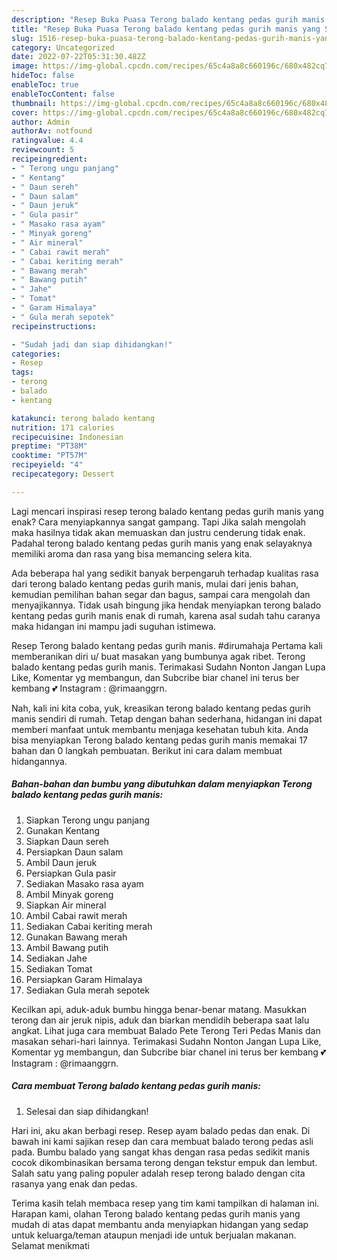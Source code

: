 ```yaml
---
description: "Resep Buka Puasa Terong balado kentang pedas gurih manis yang Sempurna"
title: "Resep Buka Puasa Terong balado kentang pedas gurih manis yang Sempurna"
slug: 1516-resep-buka-puasa-terong-balado-kentang-pedas-gurih-manis-yang-sempurna
category: Uncategorized
date: 2022-07-22T05:31:30.482Z
image: https://img-global.cpcdn.com/recipes/65c4a8a8c660196c/680x482cq70/terong-balado-kentang-pedas-gurih-manis-foto-resep-utama.jpg
hideToc: false
enableToc: true
enableTocContent: false
thumbnail: https://img-global.cpcdn.com/recipes/65c4a8a8c660196c/680x482cq70/terong-balado-kentang-pedas-gurih-manis-foto-resep-utama.jpg
cover: https://img-global.cpcdn.com/recipes/65c4a8a8c660196c/680x482cq70/terong-balado-kentang-pedas-gurih-manis-foto-resep-utama.jpg
author: Admin
authorAv: notfound
ratingvalue: 4.4
reviewcount: 5
recipeingredient:
- " Terong ungu panjang"
- " Kentang"
- " Daun sereh"
- " Daun salam"
- " Daun jeruk"
- " Gula pasir"
- " Masako rasa ayam"
- " Minyak goreng"
- " Air mineral"
- " Cabai rawit merah"
- " Cabai keriting merah"
- " Bawang merah"
- " Bawang putih"
- " Jahe"
- " Tomat"
- " Garam Himalaya"
- " Gula merah sepotek"
recipeinstructions:

- "Sudah jadi dan siap dihidangkan!"
categories:
- Resep
tags:
- terong
- balado
- kentang

katakunci: terong balado kentang 
nutrition: 171 calories
recipecuisine: Indonesian
preptime: "PT38M"
cooktime: "PT57M"
recipeyield: "4"
recipecategory: Dessert

---
```



Lagi mencari inspirasi resep terong balado kentang pedas gurih manis yang enak? Cara menyiapkannya sangat gampang. Tapi Jika salah mengolah maka hasilnya tidak akan memuaskan dan justru cenderung tidak enak. Padahal terong balado kentang pedas gurih manis yang enak selayaknya memiliki aroma dan rasa yang bisa memancing selera kita.


Ada beberapa hal yang sedikit banyak berpengaruh terhadap kualitas rasa dari terong balado kentang pedas gurih manis, mulai dari jenis bahan, kemudian pemilihan bahan segar dan bagus, sampai cara mengolah dan menyajikannya. Tidak usah bingung jika hendak menyiapkan terong balado kentang pedas gurih manis enak di rumah, karena asal sudah tahu caranya maka hidangan ini mampu jadi suguhan istimewa.

Resep Terong balado kentang pedas gurih manis. #dirumahaja Pertama kali memberanikan diri u/ buat masakan yang bumbunya agak ribet. Terong balado kentang pedas gurih manis. Terimakasi Sudahn Nonton Jangan Lupa Like, Komentar yg membangun, dan Subcribe biar chanel ini terus ber kembang 💕 Instagram : @rimaanggrn.


Nah, kali ini kita coba, yuk, kreasikan terong balado kentang pedas gurih manis sendiri di rumah. Tetap dengan bahan sederhana, hidangan ini dapat memberi manfaat untuk membantu menjaga kesehatan tubuh kita. Anda bisa menyiapkan Terong balado kentang pedas gurih manis memakai 17 bahan dan 0 langkah pembuatan. Berikut ini cara dalam membuat hidangannya.

<!--inarticleads1-->

##### Bahan-bahan dan bumbu yang dibutuhkan dalam menyiapkan Terong balado kentang pedas gurih manis:

1. Siapkan  Terong ungu panjang
1. Gunakan  Kentang
1. Siapkan  Daun sereh
1. Persiapkan  Daun salam
1. Ambil  Daun jeruk
1. Persiapkan  Gula pasir
1. Sediakan  Masako rasa ayam
1. Ambil  Minyak goreng
1. Siapkan  Air mineral
1. Ambil  Cabai rawit merah
1. Sediakan  Cabai keriting merah
1. Gunakan  Bawang merah
1. Ambil  Bawang putih
1. Sediakan  Jahe
1. Sediakan  Tomat
1. Persiapkan  Garam Himalaya
1. Sediakan  Gula merah sepotek


Kecilkan api, aduk-aduk bumbu hingga benar-benar matang. Masukkan terong dan air jeruk nipis, aduk dan biarkan mendidih beberapa saat lalu angkat. Lihat juga cara membuat Balado Pete Terong Teri Pedas Manis dan masakan sehari-hari lainnya. Terimakasi Sudahn Nonton Jangan Lupa Like, Komentar yg membangun, dan Subcribe biar chanel ini terus ber kembang 💕 Instagram : @rimaanggrn. 

<!--inarticleads2-->

##### Cara membuat Terong balado kentang pedas gurih manis:


1. Selesai dan siap dihidangkan!

Hari ini, aku akan berbagi resep. Resep ayam balado pedas dan enak. Di bawah ini kami sajikan resep dan cara membuat balado terong pedas asli pada. Bumbu balado yang sangat khas dengan rasa pedas sedikit manis cocok dikombinasikan bersama terong dengan tekstur empuk dan lembut. Salah satu yang paling populer adalah resep terong balado dengan cita rasanya yang enak dan pedas. 

Terima kasih telah membaca resep yang tim kami tampilkan di halaman ini. Harapan kami, olahan Terong balado kentang pedas gurih manis yang mudah di atas dapat membantu anda menyiapkan hidangan yang sedap untuk keluarga/teman ataupun menjadi ide untuk berjualan makanan. Selamat menikmati

